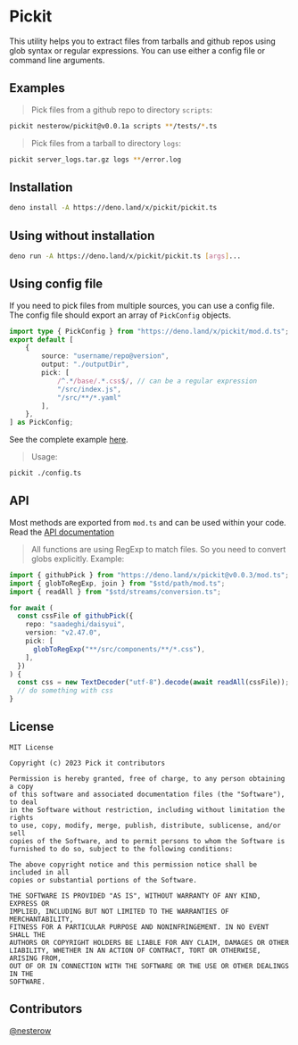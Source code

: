 # Pickit

This utility helps you to extract files from tarballs and github repos using
glob syntax or regular expressions. You can use either a config file or command
line arguments.

## Examples

> Pick files from a github repo to directory `scripts`:

```bash
pickit nesterow/pickit@v0.0.1a scripts **/tests/*.ts
```

> Pick files from a tarball to directory `logs`:

```bash
pickit server_logs.tar.gz logs **/error.log
```

## Installation

```bash
deno install -A https://deno.land/x/pickit/pickit.ts
```

## Using without installation

```bash
deno run -A https://deno.land/x/pickit/pickit.ts [args]...
```

## Using config file

If you need to pick files from multiple sources, you can use a config file. The
config file should export an array of `PickConfig` objects.

```typescript
import type { PickConfig } from "https://deno.land/x/pickit/mod.d.ts";
export default [
    {
        source: "username/repo@version",
        output: "./outputDir",
        pick: [
            /^.*/base/.*.css$/, // can be a regular expression
            "/src/index.js",
            "/src/**/*.yaml"
        ],
    },
] as PickConfig;
```

See the complete example
[here](https://github.com/nesterow/pickit/blob/main/tests/config_mock.ts).

> Usage:

```bash
pickit ./config.ts
```

## API

Most methods are exported from `mod.ts` and can be used within your code. Read
the [API documentation](https://deno.land/x/pickit/mod.ts)

> All functions are using RegExp to match files. So you need to convert globs
> explicitly. Example:

```typescript
import { githubPick } from "https://deno.land/x/pickit@v0.0.3/mod.ts";
import { globToRegExp, join } from "$std/path/mod.ts";
import { readAll } from "$std/streams/conversion.ts";

for await (
  const cssFile of githubPick({
    repo: "saadeghi/daisyui",
    version: "v2.47.0",
    pick: [
      globToRegExp("**/src/components/**/*.css"),
    ],
  })
) {
  const css = new TextDecoder("utf-8").decode(await readAll(cssFile));
  // do something with css
}
```

## License

```text
MIT License

Copyright (c) 2023 Pick it contributors

Permission is hereby granted, free of charge, to any person obtaining a copy
of this software and associated documentation files (the "Software"), to deal
in the Software without restriction, including without limitation the rights
to use, copy, modify, merge, publish, distribute, sublicense, and/or sell
copies of the Software, and to permit persons to whom the Software is
furnished to do so, subject to the following conditions:

The above copyright notice and this permission notice shall be included in all
copies or substantial portions of the Software.

THE SOFTWARE IS PROVIDED "AS IS", WITHOUT WARRANTY OF ANY KIND, EXPRESS OR
IMPLIED, INCLUDING BUT NOT LIMITED TO THE WARRANTIES OF MERCHANTABILITY,
FITNESS FOR A PARTICULAR PURPOSE AND NONINFRINGEMENT. IN NO EVENT SHALL THE
AUTHORS OR COPYRIGHT HOLDERS BE LIABLE FOR ANY CLAIM, DAMAGES OR OTHER
LIABILITY, WHETHER IN AN ACTION OF CONTRACT, TORT OR OTHERWISE, ARISING FROM,
OUT OF OR IN CONNECTION WITH THE SOFTWARE OR THE USE OR OTHER DEALINGS IN THE
SOFTWARE.
```

## Contributors

[@nesterow](https://github.com/nesterow)
